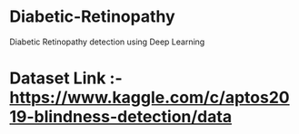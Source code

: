 # Diabetic-Retinopathy
Diabetic Retinopathy detection using Deep Learning


# Dataset Link :- https://www.kaggle.com/c/aptos2019-blindness-detection/data
